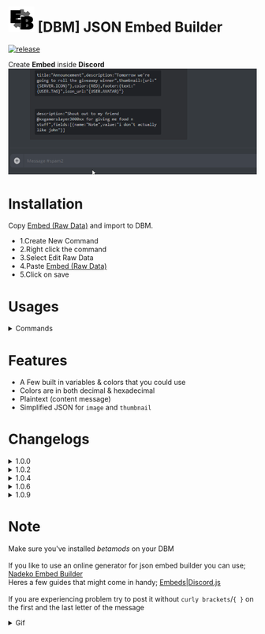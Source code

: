 # ![app icon](./Screenshot/EB.png) [DBM] JSON Embed Builder
[![release](https://img.shields.io/static/v1?label=release&message=1.0.9&color=red)](https://github.com/Gr3nDy/DBM-Embed-Builder/)

Create **Embed** inside **Discord**
![gif](./Screenshot/GIF.gif)

 
# Installation
Copy [Embed (Raw Data)](https://raw.githubusercontent.com/Gr3nDy/DBM-Embed-Builder/master/RawData/embed.json) and import to
DBM.
* 1.Create New Command
* 2.Right click the command
* 3.Select Edit Raw Data
* 4.Paste [Embed (Raw Data)](https://raw.githubusercontent.com/Gr3nDy/DBM-Embed-Builder/master/RawData/embed.json)
* 5.Click on save


# Usages
<details><summary>Commands</summary>

* `embed <embed>` | Create embed from json
* `embed help <1/2/3/4/5>` | Embed Builder guide
* `embed variables` | List of variables
* `embed colors` | List of color variables
* `embed examples` | List of example format
</details>

# Features
* A Few built in variables & colors that you could use 
* Colors are in both decimal & hexadecimal
* Plaintext (content message)
* Simplified JSON for `image` and `thumbnail`


# Changelogs

<details><summary>1.0.0</summary>

* Added `embed help`
* Bugs fixed
</details>

<details><summary>1.0.2</summary>

* Added `embed variables`
* Added `embed colors`
* Added `embed examples`
* Bugs fixed
</details>

<details><summary>1.0.4</summary>

* More relaxed JSON
* Thumbnail & Image both works with or without `{url:}`
* Added more colors & variables
* Added `plainText`
* Bugs fixed
</details>

<details><summary>1.0.6</summary>

* Added Random Color `{RANDOM_COLOR}`
* Fixed Invalid `\` When creating new line
* Fixed Invalid `\` When inserting double quotes
</details>

<details><summary>1.0.9</summary>
* Added Aliases (Embed help for more info)
</details>

# Note
Make sure you've installed <em>betamods</em> on your DBM
<br>
<br>
If you like to use an online generator for json embed builder you can use; [Nadeko Embed Builder](https://eb.nadeko.bot)
<br>
Heres a few guides that might come in handy; [Embeds|Discord.js](http://discordjs.guide/popular-topics/embeds.html)
<br>
<br>
If you are experiencing problem try to post it without `curly brackets`/`{ }` on the first and the last letter of the message
<details><summary>Gif</summary>

![curly](./Screenshot/curlybrackets.gif)
</details>
